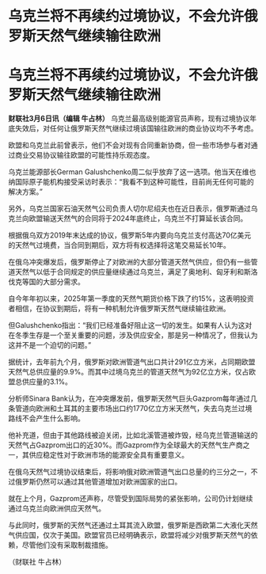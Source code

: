 # 乌克兰将不再续约过境协议，不会允许俄罗斯天然气继续输往欧洲

# 乌克兰将不再续约过境协议，不会允许俄罗斯天然气继续输往欧洲

**财联社3月6日讯（编辑 牛占林）** 乌克兰最高级别能源官员声称，现有过境协议年底失效后，对任何让俄罗斯天然气继续过境该国输往欧洲的商业协议均不予考虑。

欧盟和乌克兰此前曾表示，他们不会对现有合同重新协商，但一些市场参与者对通过商业交易协议输往欧盟的可能性持乐观态度。

乌克兰能源部长German
Galushchenko周二似乎放弃了这一选项。他当天在维也纳国际原子能机构接受采访时表示：“我看不到这种可能性，目前尚无任何可能的解决方案。”

另外，乌克兰国家石油天然气公司负责人切尔尼绍夫也在近日表示，俄罗斯通过乌克兰向欧盟输送天然气的合同将于2024年底终止，乌克兰不打算延长该合同。

根据俄乌双方2019年末达成的协议，俄罗斯5年内要向乌克兰支付高达70亿美元的天然气过境费，当合同到期后，双方将有权选择将这笔交易延长10年。

在俄乌冲突爆发后，俄罗斯停止了对欧洲的大部分管道天然气供应，但仍有一些管道天然气以低于合同规定的供应量继续通过乌克兰，满足了奥地利、匈牙利和斯洛伐克等国的大部分需求。

自今年年初以来，2025年第一季度的天然气期货价格下跌了约15%，这表明投资者相信，在协议到期后，将有一种机制允许俄罗斯天然气继续输往欧洲。

但Galushchenko指出：“我们已经准备好阻止这一切的发生。如果有人认为这对在冬季生存是一个至关重要的问题，涉及供应安全，那是另一种情况了，但我认为这并不是一个迫切的问题。”

据统计，去年前九个月，俄罗斯对欧洲管道气出口共计291亿立方米，占同期欧盟天然气总供应量的9.9%。而其中过境乌克兰的管道天然气为92亿立方米，仅占欧盟总供应量的3.1%。

分析师Sinara
Bank认为，在冲突爆发前，俄罗斯天然气巨头Gazprom每年通过几条管道向欧洲和土耳其的主要市场出口约1770亿立方米天然气，失去乌克兰过境路线不会产生什么影响。

他补充道，但由于其他路线被迫关闭，比如北溪管道被炸毁，经乌克兰管道输送的天然气占Gazprom出口的近30%。而Gazprom作为全球最大的天然气生产商之一，其供应稳定性对于欧洲市场的能源安全具有重要意义。

在俄乌天然气过境协议结束后，将影响俄对欧洲管道气出口总量的约三分之一，不过俄罗斯仍然可以通过其他管道增加对欧洲国家的出口。

就在上个月，Gazprom还声称，尽管受到国际局势的紧张影响，公司仍计划继续通过乌克兰向欧洲供应天然气。

与此同时，俄罗斯的天然气还通过土耳其流入欧盟，俄罗斯是西欧第二大液化天然气供应国，仅次于美国。欧盟官员已经明确表示，欧盟将减少对俄罗斯天然气的依赖，尽管他们没有采取制裁措施。

（财联社 牛占林）

